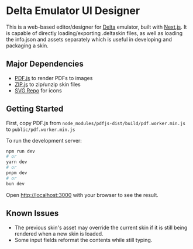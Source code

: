 # Delta Emulator UI Designer

This is a web-based editor/designer for [Delta](https://github.com/rileytestut/Delta) emulator, built with [Next.js](https://nextjs.org/). It is capable of directly loading/exporting .deltaskin files, as well as loading the info.json and assets separately which is useful in developing and packaging a skin.

## Major Dependencies

-   [PDF.js](https://mozilla.github.io/pdf.js/) to render PDFs to images
-   [ZIP.js](https://gildas-lormeau.github.io/zip.js/) to zip/unzip skin files
-   [SVG Repo](https://www.svgrepo.com) for icons

## Getting Started

First, copy PDF.js from `node_modules/pdfjs-dist/build/pdf.worker.min.js` to `public/pdf.worker.min.js`

To run the development server:

```bash
npm run dev
# or
yarn dev
# or
pnpm dev
# or
bun dev
```

Open [http://localhost:3000](http://localhost:3000) with your browser to see the result.

## Known Issues

-   The previous skin's asset may override the current skin if it is still being rendered when a new skin is loaded.
-   Some input fields reformat the contents while still typing.
